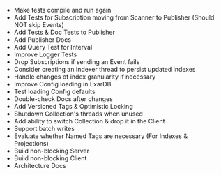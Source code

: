 - Make tests compile and run again
- Add Tests for Subscription moving from Scanner to Publisher (Should NOT skip Events)
- Add Tests & Doc Tests to Publisher
- Add Publisher Docs
- Add Query Test for Interval
- Improve Logger Tests
- Drop Subscriptions if sending an Event fails
- Consider creating an Indexer thread to persist updated indexes
- Handle changes of index granularity if necessary
- Improve Config loading in ExarDB
- Test loading Config defaults
- Double-check Docs after changes
- Add Versioned Tags & Optimistic Locking
- Shutdown Collection's threads when unused
- Add ability to switch Collection & drop it in the Client
- Support batch writes
- Evaluate whether Named Tags are necessary (For Indexes & Projections)
- Build non-blocking Server
- Build non-blocking Client
- Architecture Docs
